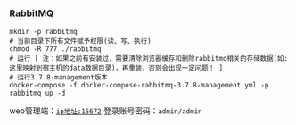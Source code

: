### RabbitMQ

```shell
mkdir -p rabbitmq
# 当前目录下所有文件赋予权限(读、写、执行)
chmod -R 777 ./rabbitmq
# 运行 [ 注：如果之前有安装过，需要清除浏览器缓存和删除rabbitmq相关的存储数据(如:这里映射到宿主机的data数据目录)，再重装，否则会出现一定问题！ ]
# 运行3.7.8-management版本
docker-compose -f docker-compose-rabbitmq-3.7.8-management.yml -p rabbitmq up -d
```

web管理端：[`ip地址:15672`](http://www.zhengqingya.com:15672)
登录账号密码：`admin/admin`

